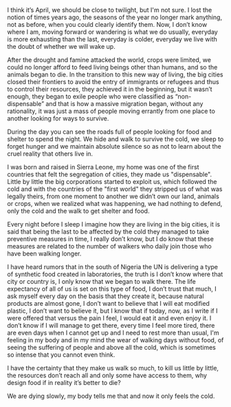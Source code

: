 I think it’s April, we should be close to twilight, but I'm not sure. I lost the notion of times years ago, the seasons of the year no longer mark anything, not as before, when you could clearly identify them. Now, I don’t know where I am, moving forward or wandering is what we do usually, everyday is more exhausting than the last, everyday is colder, everyday we live with the doubt of whether we will wake up.

After the drought and famine attacked the world, crops were limited, we could no longer afford to feed living beings other than humans, and so the animals began to die. In the transition to this new way of living, the big cities closed their frontiers to avoid the entry of immigrants or refugees and thus to control their resources, they achieved it in the beginning, but it wasn’t enough, they began to exile people who were classified as “non-dispensable” and that is how a massive migration began, without any rationality, it was just a mass of people moving errantly from one place to another looking for ways to survive.

During the day you can see the roads full of people looking for food and shelter to spend the night. We hide and walk to survive the cold, we sleep to forget hunger and we maintain absolute silence so as not to learn about the cruel reality that others live in.

I was born and raised in Sierra Leone, my home was one of the first countries that felt the segregation of cities, they made us "dispensable". Little by little the big corporations started to exploit us, which followed the cold and with the countries of the "first world" they stripped us of what was legally theirs, from one moment to another we didn’t own our land, animals or crops, when we realized what was happening, we had nothing to defend, only the cold and the walk to get shelter and food.

Every night before I sleep I imagine how they are living in the big cities, it is said that being the last to be affected by the cold they managed to take preventive measures in time, I really don’t know, but I do know that these measures are related to the number of walkers who daily join those who have been walking longer.

I have heard rumors that in the south of Nigeria the UN is delivering a type of synthetic food created in laboratories, the truth is I don’t know where that city or country is, I only know that we began to walk there. The life expectancy of all of us is set on this type of food, I don’t trust that much, I ask myself every day on the basis that they create it, because natural products are almost gone, I don’t want to believe that I will eat modified plastic, I don’t want to believe it, but I know that if today, now, as I write if I were offered that versus the pain I feel, I would eat it and even enjoy it. I don’t know if I will manage to get there, every time I feel more tired, there are even days when I cannot get up and I need to rest more than usual, I'm feeling in my body and in my mind the wear of walking days without food, of seeing the suffering of people and above all the cold, which is sometimes so intense that you cannot even think.

I have the certainty that they make us walk so much, to kill us little by little, the resources don’t reach all and only some have access to them, why design food if in reality it’s better to die?

We are dying slowly, my body tells me that and now it only feels the cold.
